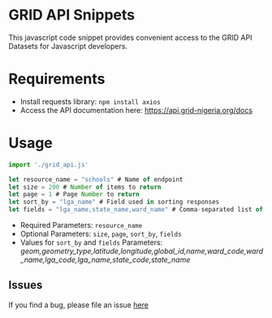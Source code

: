 # GRID API Snippets
This javascript code snippet provides convenient access to the GRID API Datasets for Javascript developers.
# Requirements
- Install requests library: `npm install axios`
- Access the API documentation here: https://api.grid-nigeria.org/docs

# Usage

```javascript
import './grid_api.js'

let resource_name = "schools" # Name of endpoint
let size = 200 # Number of items to return
let page = 1 # Page Number to return
let sort_by = "lga_name" # Field used in sorting responses
let fields = "lga_name,state_name,ward_name" # Comma-separated list of fields (No space)
```
* Required Parameters: `resource_name`
* Optional Parameters: `size`, `page`, `sort_by`, `fields`
* Values for `sort_by` and `fields` Parameters: *geom,geometry_type,latitude,longitude,global_id,name,ward_code,ward_name,lga_code,lga_name,state_code,state_name*

## Issues
If you find a bug, please file an issue [here](https://github.com/eHealthAfrica/grid-hackathon/issues)